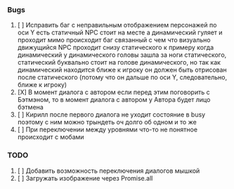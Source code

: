 ### Bugs
1) [ ] Исправить баг с неправильным отображением персонажей по оси Y есть статичный NPC стоит на месте а динамический гуляет и проходит мимо происходит баг связанный с чем что визуально движущийcя NPC проходит снизу статического к примеру когда динамический у динамического головы зашла за ноги статического, статический буквально стоит на голове динамического, но так как динамический находится ближе к игроку он должен быть отрисован после статического (потому что он дальше по оси Y, следовательно, ближе к игроку)
2) [X] В момент диалога с автором если перед этим поговорить с Бэтмэном, то в момент диалога с автором у Автора будет лицо бэтмена
3) [ ] Кирилл после первого диалога не уходит состояние в busy поэтому с ним можно трындеть оч долго об одном и то же
4) [ ] При переключении между уровнями что-то не понятное происходит с мобами
### TODO
1) [ ] Добавить возможность переключения диалогов мышкой
2) [ ] Загружать изображение через Promise.all
